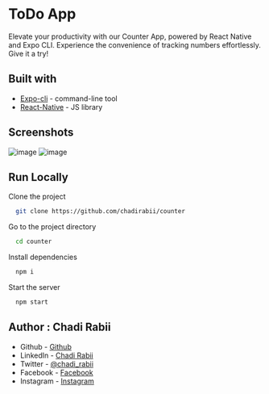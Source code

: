 # ToDo App

Elevate your productivity with our Counter App, powered by React Native and Expo CLI. Experience the convenience of tracking numbers effortlessly. Give it a try!

## Built with
- [Expo-cli](https://docs.expo.dev/) - command-line tool
- [React-Native](https://reactnative.dev/) - JS library

## Screenshots
![image](https://user-images.githubusercontent.com/110679720/198888771-5db2a7ef-44b8-4c9b-b4c8-12686512f37f.png)
![image](https://user-images.githubusercontent.com/110679720/198888760-4a3e43c3-f67f-4bc4-a894-ae004eb8955c.png)

## Run Locally

Clone the project

```bash
  git clone https://github.com/chadirabii/counter
```

Go to the project directory

```bash
  cd counter
```

Install dependencies

```bash
  npm i
```

Start the server

```bash
  npm start
```

## Author : Chadi Rabii

- Github - [Github](https://github.com/chadirabii)
- LinkedIn - [Chadi Rabii](www.linkedin.com/in/chadirabii)
- Twitter - [@chadi_rabii](https://twitter.com/chadi_rabii)
- Facebook - [Facebook](https://www.facebook.com/chadi.rabii.3)
- Instagram - [Instagram](https://www.instagram.com/chadi_rb/)
